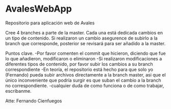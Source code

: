 # AvalesWebApp
Repositorio para aplicación web de Avales


Cree 4 branches a parte de la master. Cada una está dedicada cambios en un tipo de contenido.
Si realizaron un cambio asegurence de subirlo a la branch que corresponde, posterior se revisará para ser 
añadido a la master. 

Puntos clave.
	-Por favor comenten el commit que hicieron, diciendo que fue lo que añadieron, modificaron o eliminaron
	-Si realizaron modificaciones a diferentes tipos de contenido, por favor subir los cambios a su branch correspondiente
	-En teoría, el repositorio está hecho para que solo yo (Fernando) pueda subir archivos directamente a la branch master,
	 asi que el único inconveniente que podría surgir es que suban el cambio a la branch no correspondiente.
	-cualquier duda de como funciona o de como trabajar, escribanme.

Atte: Fernando Cienfuegos